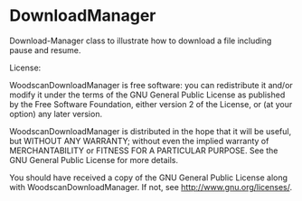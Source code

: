 # DownloadManager
Download-Manager class to illustrate how to download a file including pause and resume.

License:

WoodscanDownloadManager is free software: you can redistribute it and/or modify it under the terms of the GNU General Public License as published by the Free Software Foundation, either version 2 of the License, or (at your option) any later version.

WoodscanDownloadManager is distributed in the hope that it will be useful, but WITHOUT ANY WARRANTY; without even the implied warranty of MERCHANTABILITY or FITNESS FOR A PARTICULAR PURPOSE. See the GNU General Public License for more details.

You should have received a copy of the GNU General Public License along with WoodscanDownloadManager. If not, see http://www.gnu.org/licenses/.
